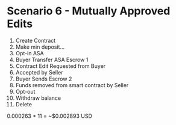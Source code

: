 # Scenario 6 - Mutually Approved Edits

1. Create Contract
2. Make min deposit…
3. Opt-in ASA
4. Buyer Transfer ASA Escrow 1
5. Contract Edit Requested from Buyer
6. Accepted by Seller
7. Buyer Sends Escrow 2
8. Funds removed from smart contract by Seller
9. Opt-out
10. Withdraw balance
11. Delete

0.000263 * 11 = ~$0.002893 USD
